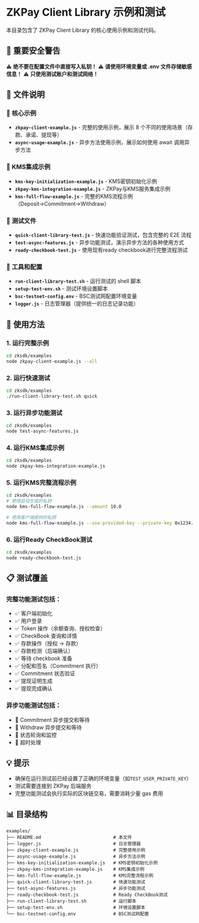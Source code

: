# ZKPay Client Library 示例和测试

本目录包含了 ZKPay Client Library 的核心使用示例和测试代码。

## 🚨 重要安全警告

⚠️ **绝不要在配置文件中直接写入私钥！**
⚠️ **请使用环境变量或 .env 文件存储敏感信息！**
⚠️ **只使用测试账户和测试网络！**

## 📁 文件说明

### 🌟 **核心示例**

- **`zkpay-client-example.js`** - 完整的使用示例，展示 8 个不同的使用场景（存款、承诺、提现等）
- **`async-usage-example.js`** - 异步方法使用示例，展示如何使用 await 调用异步方法

### 🔐 **KMS集成示例**

- **`kms-key-initialization-example.js`** - KMS密钥初始化示例
- **`zkpay-kms-integration-example.js`** - ZKPay与KMS服务集成示例
- **`kms-full-flow-example.js`** - 完整的KMS流程示例（Deposit→Commitment→Withdraw）

### 🧪 **测试文件**

- **`quick-client-library-test.js`** - 快速功能验证测试，包含完整的 E2E 流程
- **`test-async-features.js`** - 异步功能测试，演示异步方法的各种使用方式
- **`ready-checkbook-test.js`** - 使用现有ready checkbook进行完整流程测试

### 🚀 **工具和配置**

- **`run-client-library-test.sh`** - 运行测试的 shell 脚本
- **`setup-test-env.sh`** - 测试环境设置脚本
- **`bsc-testnet-config.env`** - BSC测试网配置环境变量
- **`logger.js`** - 日志管理器（提供统一的日志记录功能）

## 🔧 使用方法

### 1. 运行完整示例

```bash
cd zksdk/examples
node zkpay-client-example.js --all
```

### 2. 运行快速测试

```bash
cd zksdk/examples
./run-client-library-test.sh quick
```

### 3. 运行异步功能测试

```bash
cd zksdk/examples
node test-async-features.js
```

### 4. 运行KMS集成示例

```bash
cd zksdk/examples
node zkpay-kms-integration-example.js
```

### 5. 运行KMS完整流程示例

```bash
cd zksdk/examples
# 使用自动生成的私钥
node kms-full-flow-example.js --amount 10.0

# 使用客户端提供的私钥
node kms-full-flow-example.js --use-provided-key --private-key 0x1234... --amount 10.0
```

### 6. 运行Ready CheckBook测试

```bash
cd zksdk/examples
node ready-checkbook-test.js
```

## 📋 测试覆盖

### 完整功能测试包括：

- ✅ 客户端初始化
- ✅ 用户登录
- ✅ Token 操作（余额查询、授权检查）
- ✅ CheckBook 查询和详情
- ✅ 存款操作（授权 → 存款）
- ✅ 存款检测（后端确认）
- ✅ 等待 checkbook 准备
- ✅ 分配和签名（Commitment 执行）
- ✅ Commitment 状态验证
- ✅ 提现证明生成
- ✅ 提现完成确认

### 异步功能测试包括：

- 🔄 Commitment 异步提交和等待
- 🔄 Withdraw 异步提交和等待
- 🔄 状态轮询和监控
- 🔄 超时处理

## 💡 提示

- 确保在运行测试前已经设置了正确的环境变量（如`TEST_USER_PRIVATE_KEY`）
- 测试需要连接到 ZKPay 后端服务
- 完整功能测试会执行实际的区块链交易，需要消耗少量 gas 费用

## 📊 目录结构

```
examples/
├── README.md                           # 本文件
├── logger.js                           # 日志管理器
├── zkpay-client-example.js             # 完整使用示例
├── async-usage-example.js              # 异步方法示例
├── kms-key-initialization-example.js   # KMS密钥初始化示例
├── zkpay-kms-integration-example.js    # KMS集成示例
├── kms-full-flow-example.js            # KMS完整流程示例
├── quick-client-library-test.js        # 快速功能测试
├── test-async-features.js              # 异步功能测试
├── ready-checkbook-test.js             # Ready CheckBook测试
├── run-client-library-test.sh          # 运行脚本
├── setup-test-env.sh                   # 环境设置脚本
└── bsc-testnet-config.env              # BSC测试网配置
```

